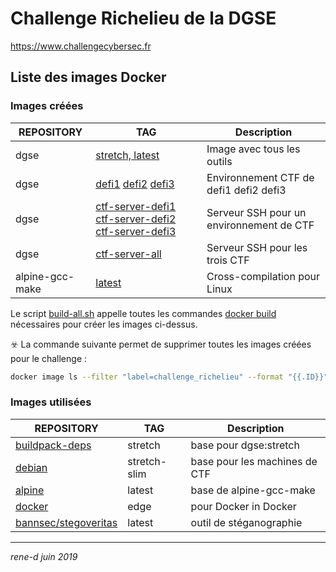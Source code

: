 # Challenge Richelieu de la DGSE

https://www.challengecybersec.fr

## Liste des images Docker

### Images créées

REPOSITORY | TAG | Description
---------- | --- | -----------
dgse            | [stretch, latest](stretch/Dockerfile)         | Image avec tous les outils
dgse            | [defi1](ctf/Dockerfile) [defi2](ctf/Dockerfile) [defi3](ctf/Dockerfile)                      | Environnement CTF de defi1 defi2 defi3
dgse            | [ctf-server-defi1](ctf-server/Dockerfile) [ctf-server-defi2](ctf-server/Dockerfile) [ctf-server-defi3](ctf-server/Dockerfile)     | Serveur SSH pour un environnement de CTF
dgse            | [ctf-server-all](ctf-server/Dockerfile-all)   | Serveur SSH pour les trois CTF
alpine-gcc-make | [latest](gcc-make/Dockerfile)                 | Cross-compilation pour Linux

Le script [build-all.sh](build-all.sh) appelle toutes les commandes [docker build](https://docs.docker.com/engine/reference/commandline/build/) nécessaires pour créer les images ci-dessus.

☣️ La commande suivante permet de supprimer toutes les images créées pour le challenge :

```bash
docker image ls --filter "label=challenge_richelieu" --format "{{.ID}}" --no-trunc | xargs docker rmi
```

### Images utilisées

REPOSITORY | TAG | Description
---------- | --- | -----------
[buildpack-deps](https://hub.docker.com/_/buildpack-deps/)  | stretch       | base pour dgse:stretch
[debian](https://hub.docker.com/_/debian/)                  | stretch-slim  | base pour les machines de CTF
[alpine](https://hub.docker.com/_/alpine/)                  | latest        | base de alpine-gcc-make
[docker](https://hub.docker.com/_/docker/)                  | edge          | pour Docker in Docker
[bannsec/stegoveritas](https://hub.docker.com/r/bannsec/stegoveritas) | latest | outil de stéganographie

---
*rene-d juin 2019*
